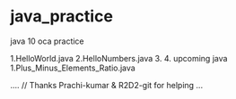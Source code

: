 # java_practice



java  10 oca
 practice 



1.HelloWorld.java
2.HelloNumbers.java
3.
4.
   upcoming java
   1.Plus_Minus_Elements_Ratio.java






....
// Thanks Prachi-kumar & R2D2-git for helping ... 
